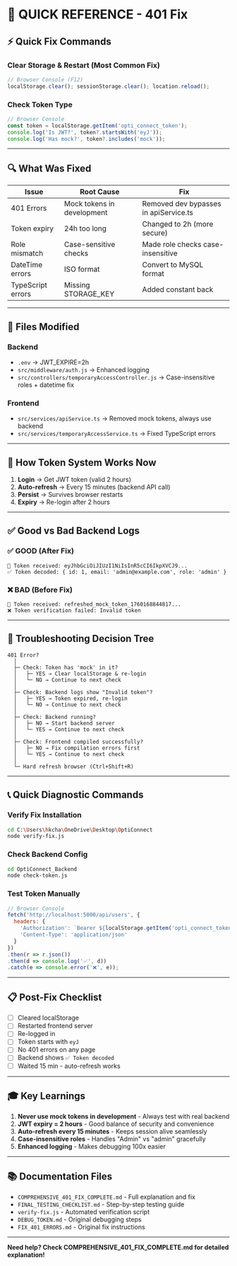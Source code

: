 # 🚀 QUICK REFERENCE - 401 Fix

## ⚡ Quick Fix Commands

### Clear Storage & Restart (Most Common Fix)
```javascript
// Browser Console (F12)
localStorage.clear(); sessionStorage.clear(); location.reload();
```

### Check Token Type
```javascript
// Browser Console
const token = localStorage.getItem('opti_connect_token');
console.log('Is JWT?', token?.startsWith('eyJ'));
console.log('Has mock?', token?.includes('mock'));
```

---

## 🔍 What Was Fixed

| Issue | Root Cause | Fix |
|-------|-----------|-----|
| 401 Errors | Mock tokens in development | Removed dev bypasses in apiService.ts |
| Token expiry | 24h too long | Changed to 2h (more secure) |
| Role mismatch | Case-sensitive checks | Made role checks case-insensitive |
| DateTime errors | ISO format | Convert to MySQL format |
| TypeScript errors | Missing STORAGE_KEY | Added constant back |

---

## 📂 Files Modified

### Backend
- `.env` → JWT_EXPIRE=2h
- `src/middleware/auth.js` → Enhanced logging
- `src/controllers/temporaryAccessController.js` → Case-insensitive roles + datetime fix

### Frontend
- `src/services/apiService.ts` → Removed mock tokens, always use backend
- `src/services/temporaryAccessService.ts` → Fixed TypeScript errors

---

## 🎯 How Token System Works Now

1. **Login** → Get JWT token (valid 2 hours)
2. **Auto-refresh** → Every 15 minutes (backend API call)
3. **Persist** → Survives browser restarts
4. **Expiry** → Re-login after 2 hours

---

## ✅ Good vs Bad Backend Logs

### ✅ GOOD (After Fix)
```
🔑 Token received: eyJhbGciOiJIUzI1NiIsInR5cCI6IkpXVCJ9...
✅ Token decoded: { id: 1, email: 'admin@example.com', role: 'admin' }
```

### ❌ BAD (Before Fix)
```
🔑 Token received: refreshed_mock_token_1760168844817...
❌ Token verification failed: Invalid token
```

---

## 🔧 Troubleshooting Decision Tree

```
401 Error?
  │
  ├─ Check: Token has 'mock' in it?
  │   ├─ YES → Clear localStorage & re-login
  │   └─ NO → Continue to next check
  │
  ├─ Check: Backend logs show "Invalid token"?
  │   ├─ YES → Token expired, re-login
  │   └─ NO → Continue to next check
  │
  ├─ Check: Backend running?
  │   ├─ NO → Start backend server
  │   └─ YES → Continue to next check
  │
  ├─ Check: Frontend compiled successfully?
  │   ├─ NO → Fix compilation errors first
  │   └─ YES → Continue to next check
  │
  └─ Hard refresh browser (Ctrl+Shift+R)
```

---

## 📞 Quick Diagnostic Commands

### Verify Fix Installation
```bash
cd C:\Users\hkcha\OneDrive\Desktop\OptiConnect
node verify-fix.js
```

### Check Backend Config
```bash
cd OptiConnect_Backend
node check-token.js
```

### Test Token Manually
```javascript
// Browser Console
fetch('http://localhost:5000/api/users', {
  headers: {
    'Authorization': `Bearer ${localStorage.getItem('opti_connect_token')}`,
    'Content-Type': 'application/json'
  }
})
.then(r => r.json())
.then(d => console.log('✅', d))
.catch(e => console.error('❌', e));
```

---

## 📋 Post-Fix Checklist

- [ ] Cleared localStorage
- [ ] Restarted frontend server
- [ ] Re-logged in
- [ ] Token starts with `eyJ`
- [ ] No 401 errors on any page
- [ ] Backend shows `✅ Token decoded`
- [ ] Waited 15 min - auto-refresh works

---

## 🎓 Key Learnings

1. **Never use mock tokens in development** - Always test with real backend
2. **JWT expiry = 2 hours** - Good balance of security and convenience
3. **Auto-refresh every 15 minutes** - Keeps session alive seamlessly
4. **Case-insensitive roles** - Handles "Admin" vs "admin" gracefully
5. **Enhanced logging** - Makes debugging 100x easier

---

## 📚 Documentation Files

- `COMPREHENSIVE_401_FIX_COMPLETE.md` - Full explanation and fix
- `FINAL_TESTING_CHECKLIST.md` - Step-by-step testing guide
- `verify-fix.js` - Automated verification script
- `DEBUG_TOKEN.md` - Original debugging steps
- `FIX_401_ERRORS.md` - Original fix instructions

---

**Need help? Check COMPREHENSIVE_401_FIX_COMPLETE.md for detailed explanation!**
